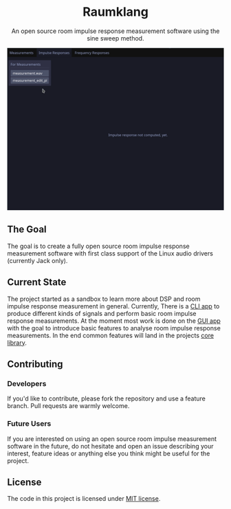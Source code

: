 <div align="center">

# Raumklang

An open source room impulse response measurement software using the sine sweep
method.

![Screenshot](/assets/demo.gif "Raumklang - Demo")

</div>

## The Goal

The goal is to create a fully open source room impulse response measurement
software with first class support of the Linux audio drivers (currently Jack
only).

## Current State

The project started as a sandbox to learn more about DSP and room impulse
response measurement in general. Currently, There is a [CLI app](raumklang-cli) to produce
different kinds of signals and perform basic room impulse response measurements.
At the moment most work is done on the [GUI app](raumklang-gui) with the goal to
introduce basic features to analyse room impulse response measurements. In the
end common features will land in the projects [core library](raumklang-core).

## Contributing

### Developers

If you'd like to contribute, please fork the repository and use a feature
branch. Pull requests are warmly welcome. 

### Future Users

If you are interested on using an open source room impulse measurement software
in the future, do not hesitate and open an issue describing your interest,
feature ideas or anything else you think might be useful for the project.

## License

The code in this project is licensed under [MIT license](LICENSE).
